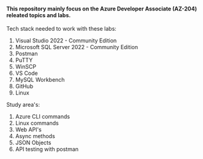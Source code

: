 <h4>This repository mainly focus on the Azure Developer Associate (AZ-204) releated topics and labs.</h4>

Tech stack needed to work with these labs:

<ol>
  <li>Visual Studio 2022 - Community Edition </br></li>
  <li>Microsoft SQL Server 2022 - Community Edition </br></li>
  <li>Postman</li>
  <li>PuTTY</li>
  <li>WinSCP</li>
  <li>VS Code</li>
  <li>MySQL Workbench</li>
  <li>GitHub</li>
  <li>Linux</li>
</ol>

Study area's:

<ol>
  <li>Azure CLI commands</li>
  <li>Linux commands</li>
  <li>Web API's</li>
  <li>Async methods</li>
  <li>JSON Objects</li>
  <li>API testing with postman</li>
</ol>
